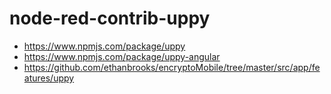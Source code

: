 # node-red-contrib-uppy
* https://www.npmjs.com/package/uppy
* https://www.npmjs.com/package/uppy-angular
* https://github.com/ethanbrooks/encryptoMobile/tree/master/src/app/features/uppy
